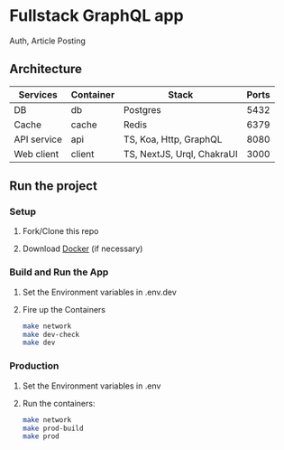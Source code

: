 # Fullstack GraphQL app

Auth, Article Posting

## Architecture

| Services            | Container     | Stack                      | Ports |
| ------------------- | --------------| -------------------------- | ----- |
| DB                  | db            | Postgres                   | 5432  |
| Cache               | cache         | Redis                      | 6379  |
| API service         | api           | TS, Koa, Http, GraphQL     | 8080  |
| Web client          | client        | TS, NextJS, Urql, ChakraUI | 3000  |

## Run the project

### Setup

1. Fork/Clone this repo

1. Download [Docker](https://docs.docker.com/docker-for-mac/install/) (if necessary)

### Build and Run the App

1. Set the Environment variables in .env.dev

1. Fire up the Containers

   ```sh
   make network
   make dev-check
   make dev
   ```

### Production

1. Set the Environment variables in .env

1. Run the containers:

   ```sh
   make network
   make prod-build
   make prod
   ```

